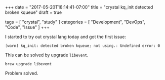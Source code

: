 +++
date = "2017-05-20T18:14:41-07:00"
title = "crystal kq_init detected broken kqueue"
draft = true

tags = [ "crystal", "study" ]
categories = [
  "Development",
  "DevOps",
  "Code",
  "Issue"
]
+++

I started to try out crystal lang today and got the first issue:

```
[warn] kq_init: detected broken kqueue; not using.: Undefined error: 0
```

This can be solved by upgrade `libevent`.

```
brew upgrade libevent
```

Problem solved.
